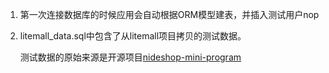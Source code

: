 1. 第一次连接数据库的时候应用会自动根据ORM模型建表，并插入测试用户nop

2. litemall_data.sql中包含了从litemall项目拷贝的测试数据。
   
   测试数据的原始来源是开源项目[nideshop-mini-program](https://github.com/tumobi/nideshop-mini-program)
   
